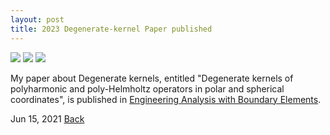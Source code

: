 ```yaml
---
layout: post
title: 2023 Degenerate-kernel Paper published
---
```


<img src="https://raw.githubusercontent.com/FiniteTsai/FiniteTsai.github.io/master/images/posts/2023_1_1.png">

<img src="https://raw.githubusercontent.com/FiniteTsai/FiniteTsai.github.io/master/images/posts/2023_1_2.png">

<img src="https://raw.githubusercontent.com/FiniteTsai/FiniteTsai.github.io/master/images/posts/2023_1_3.png">

My paper about Degenerate kernels, entitled "Degenerate kernels of polyharmonic and poly-Helmholtz operators in polar and spherical coordinates", is published in 
[Engineering Analysis with Boundary Elements](https://www.sciencedirect.com/science/article/abs/pii/S095579972200488X). 

Jun 15, 2021
[Back](https://finitetsai.github.io/)
